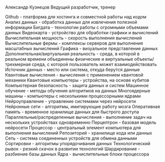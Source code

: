 Александр Кузнецов 
Ведущий разработчик, тренер

Github - платформа для хостинга и совместной работы над кодом
Анализ данных - обработка данных для извлечения полезной информации 
Бигдата - технологии работы с огромными объемами данных
Видеокарта - устройство для обработки графики и вычислений
Вычислительная мощность - скорость выполнения вычислений
Вычислительные фермы - комплексы серверов для выполнения масштабных вычислений
Графика - визуальное представление данных 
Дополнительная/виртуальная реальность - среда, в которой в реальном времени объединены физические и виртуальные объекты/трехмерная среда, с которой пользователь может взаимодействовать 
Источник данных - место или система, откуда берутся данные
Квантовые вычисления - вычисления с применением квантовой механики
Квантовые компьютеры - устройства, на основе кубитов
Компьютерная безопасность - защита данных и систем 
Машинное обучение - методы обучения алгоритмов на данных
Многоядерные машины - компьютеры с несколькими процессорными ядрами 
Нейроуправление - управление системами через нейросети
Нейронные сети - алгоритмы, имитирующие работу мозга
Оперативная память - временное хранилище данных для быстрого доступа
Параллельные/распределенные вычисления - выполнение задач на нескольких устройствах одновременно
Перцептрон - базовая модель нейросети
Процессор - центральный элемент компьютера  для выполнения вычислений 
Репозиторий - хранилище кода или данных
Сеть - система соединенных устройств для обмена данными
Сортировки - алгоритмы упорядочивания данных
Технологический рывок - резкий скачок в развитии технологий 
Шардирование - разбиение базы данных 
Ядра - вычислительные блоки процессора
